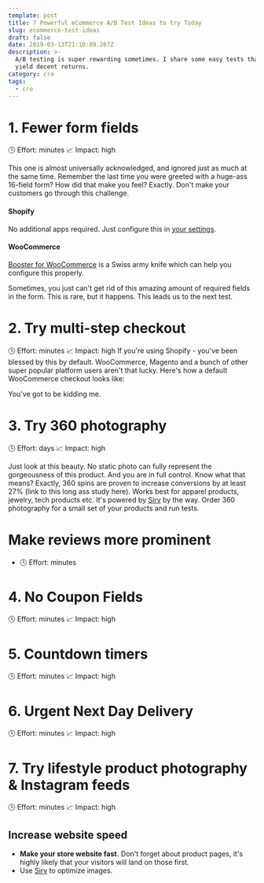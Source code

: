 ```yaml
---
template: post
title: 7 Powerful eCommerce A/B Test Ideas to try Today
slug: ecommerce-test-ideas
draft: false
date: 2019-03-13T21:10:09.267Z
description: >-
  A/B testing is super rewarding sometimes. I share some easy tests that can
  yield decent returns.
category: cro
tags:
  - cro
---
```

# 1. Fewer form fields
🕓 Effort: minutes
📈 Impact: high

This one is almost universally acknowledged, and ignored just as much at the same time. 
Remember the last time you were greeted with a huge-ass 16-field form? 
How did that make you feel? 
Exactly. Don't make your customers go through this challenge.

#### Shopify
No additional apps required. Just configure this in [your settings](https://help.shopify.com/manual/sell-online/checkout-settings/checkout-form-options).

#### WooCommerce
[Booster for WooCommerce](https://booster.io/) is a Swiss army knife which can help you configure this properly.

Sometimes, you just can't get rid of this amazing amount of required fields in the form. This is rare, but it happens. 
This leads us to the next test.
# 2. Try multi-step checkout
🕓 Effort: minutes
📈 Impact: high
If you're using Shopify - you've been blessed by this by default. 
WooCommerce, Magento and a bunch of other super popular platform users aren't that lucky. 
Here's how a default WooCommerce checkout looks like:

You've got to be kidding me. 

# 3. Try 360 photography
🕓 Effort: days
📈 Impact: high

<div class="Sirv" data-src="https://demo.sirv.com/DiamondRing/DiamondRing.spin"></div>

Just look at this beauty. No static photo can fully represent the gorgeousness of this product. And you are in full control. Know what that means? Exactly, 360 spins are proven to increase conversions by at least 27% (link to this long ass study here). Works best for apparel products, jewelry, tech products etc. 
It's powered by <a href="https://sirv.com">Sirv</a> by the way.
Order 360 photography for a small set of your products and run tests.

# Make reviews more prominent
* 🕓 Effort: minutes

# 4. No Coupon Fields
🕓 Effort: minutes
📈 Impact: high



# 5. Countdown timers
🕓 Effort: minutes
📈 Impact: high

# 6. Urgent Next Day Delivery
🕓 Effort: minutes
📈 Impact: high

# 7. Try lifestyle product photography & Instagram feeds
🕓 Effort: minutes
📈 Impact: high


## Increase website speed
- **Make your store website fast.** Don't forget about product pages, it's highly likely that your visitors will land on those first.
- Use [Sirv](https://sirv.com/?utm_source=varyvoda.com) to optimize images.
